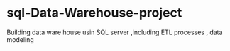 # sql-Data-Warehouse-project
Building data ware house usin SQL server ,including ETL processes , data modeling 
